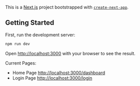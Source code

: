 This is a [Next.js](https://nextjs.org) project bootstrapped with [`create-next-app`](https://nextjs.org/docs/app/api-reference/cli/create-next-app).

## Getting Started

First, run the development server:

```bash
npm run dev
```

Open [http://localhost:3000](http://localhost:3000) with your browser to see the result.

Current Pages:
- Home Page [http://localhost:3000/dashboard](http://localhost:3000/dashboard)
- Login Page [http://localhost:3000/login](http://localhost:3000/login)
